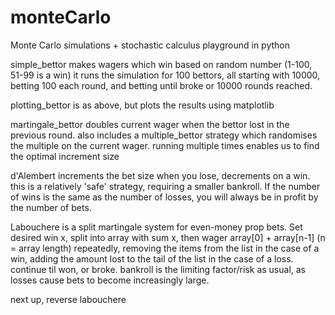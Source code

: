 # monteCarlo
Monte Carlo simulations + stochastic calculus playground in python

simple_bettor makes wagers which win based on random number (1-100, 51-99 is a win)
it runs the simulation for 100 bettors, all starting with 10000, betting 100 each round, and betting until broke or 10000 rounds reached.

plotting_bettor is as above, but plots the results using matplotlib

martingale_bettor doubles current wager when the bettor lost in the previous round. also includes a multiple_bettor strategy which randomises the multiple on the current wager. running multiple times enables us to find the optimal increment size

d'Alembert increments the bet size when you lose, decrements on a win. this is a relatively 'safe' strategy, requiring a smaller bankroll. If the number of wins is the same as the number of losses, you will always be in profit by the number of bets.

Labouchere is a split martingale system for even-money prop bets. Set desired win x, split into array with sum x, then wager array[0] + array\[n-1\] (n = array length) repeatedly, removing the items from the list in the case of a win, adding the amount lost to the tail of the list in the case of a loss. continue til won, or broke. bankroll is the limiting factor/risk as usual, as losses cause bets to become increasingly large. 

next up, reverse labouchere
